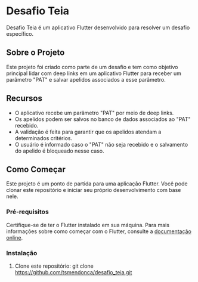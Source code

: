 # Desafio Teia

Desafio Teia é um aplicativo Flutter desenvolvido para resolver um desafio específico.

## Sobre o Projeto

Este projeto foi criado como parte de um desafio e tem como objetivo principal lidar com deep links em um aplicativo Flutter para receber um parâmetro "PAT" e salvar apelidos associados a esse parâmetro.

## Recursos

- O aplicativo recebe um parâmetro "PAT" por meio de deep links.
- Os apelidos podem ser salvos no banco de dados associados ao "PAT" recebido.
- A validação é feita para garantir que os apelidos atendam a determinados critérios.
- O usuário é informado caso o "PAT" não seja recebido e o salvamento do apelido é bloqueado nesse caso.

## Como Começar

Este projeto é um ponto de partida para uma aplicação Flutter. Você pode clonar este repositório e iniciar seu próprio desenvolvimento com base nele.

### Pré-requisitos

Certifique-se de ter o Flutter instalado em sua máquina. Para mais informações sobre como começar com o Flutter, consulte a [documentação online](https://docs.flutter.dev/get-started/install).

### Instalação

1. Clone este repositório: git clone https://github.com/tsmendonca/desafio_teia.git